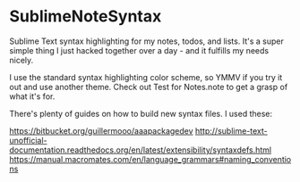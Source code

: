 # SublimeNoteSyntax
Sublime Text syntax highlighting for my notes, todos, and lists. It's a super simple thing I just hacked together over a day - and it fulfills my needs nicely.

I use the standard syntax highlighting color scheme, so YMMV if you try it out and use another theme.
Check out Test for Notes.note to get a grasp of what it's for.

There's plenty of guides on how to build new syntax files.
I used these:

https://bitbucket.org/guillermooo/aaapackagedev
http://sublime-text-unofficial-documentation.readthedocs.org/en/latest/extensibility/syntaxdefs.html
https://manual.macromates.com/en/language_grammars#naming_conventions
